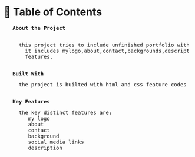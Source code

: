 <html>
<h1>📗 Table of Contents</h1>
<ul>
  <pre>
<b>About the Project</b>
   <p>  this project tries to include unfinished portfolio with an interactive features.
    it includes mylogo,about,contact,backgrounds,descriptions and other marveleous 
    features.</p> 
<b>Built With</b>
<p>  the project is builted with html and css feature codes only.  </p>
<b>Key Features </b>
<p>  the key distinct features are:
     my logo
     about
     contact
     background
     social media links
     description
</p>
  </pre>
</html>

